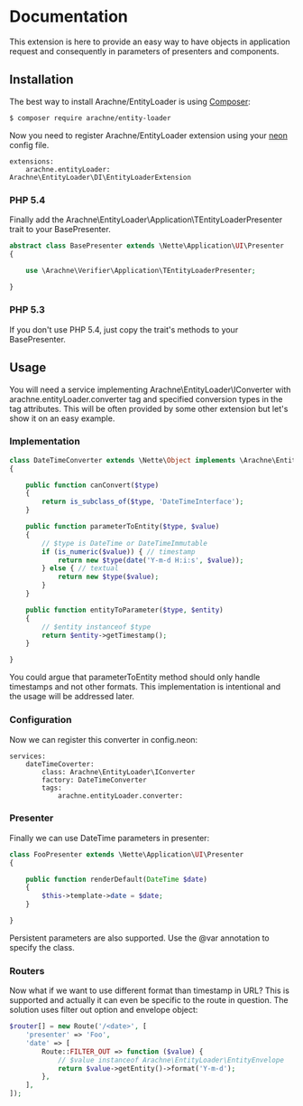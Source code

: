# Documentation

This extension is here to provide an easy way to have objects in application request and consequently in parameters of presenters and components.


## Installation

The best way to install Arachne/EntityLoader is using [Composer](http://getcomposer.org/):

```sh
$ composer require arachne/entity-loader
```

Now you need to register Arachne/EntityLoader extension using your [neon](http://ne-on.org/) config file.

```
extensions:
	arachne.entityLoader: Arachne\EntityLoader\DI\EntityLoaderExtension
```

### PHP 5.4

Finally add the Arachne\EntityLoader\Application\TEntityLoaderPresenter trait to your BasePresenter.

```php
abstract class BasePresenter extends \Nette\Application\UI\Presenter
{

	use \Arachne\Verifier\Application\TEntityLoaderPresenter;

}
```

### PHP 5.3

If you don't use PHP 5.4, just copy the trait's methods to your BasePresenter.


## Usage

You will need a service implementing Arachne\EntityLoader\IConverter with arachne.entityLoader.converter tag and specified conversion types in the tag attributes. This will be often provided by some other extension but let's show it on an easy example.

### Implementation

```php
class DateTimeConverter extends \Nette\Object implements \Arachne\EntityLoader\IConverter
{

	public function canConvert($type)
	{
		return is_subclass_of($type, 'DateTimeInterface');
	}

	public function parameterToEntity($type, $value)
	{
		// $type is DateTime or DateTimeImmutable
		if (is_numeric($value)) { // timestamp
			return new $type(date('Y-m-d H:i:s', $value));
		} else { // textual
			return new $type($value);
		}
	}

	public function entityToParameter($type, $entity)
	{
		// $entity instanceof $type
		return $entity->getTimestamp();
	}

}
```

You could argue that parameterToEntity method should only handle timestamps and not other formats. This implementation is intentional and the usage will be addressed later.


### Configuration

Now we can register this converter in config.neon:

```
services:
	dateTimeCoverter:
		class: Arachne\EntityLoader\IConverter
		factory: DateTimeConverter
		tags:
			arachne.entityLoader.converter:
```

### Presenter

Finally we can use DateTime parameters in presenter:

```php
class FooPresenter extends \Nette\Application\UI\Presenter
{

	public function renderDefault(DateTime $date)
	{
		$this->template->date = $date;
	}

}
```

Persistent parameters are also supported. Use the @var annotation to specify the class.

### Routers

Now what if we want to use different format than timestamp in URL? This is supported and actually it can even be specific to the route in question. The solution uses filter out option and envelope object:

```php
$router[] = new Route('/<date>', [
	'presenter' => 'Foo',
	'date' => [
		Route::FILTER_OUT => function ($value) {
			// $value instanceof Arachne\EntityLoader\EntityEnvelope
			return $value->getEntity()->format('Y-m-d');
		},
	],
]);
```
